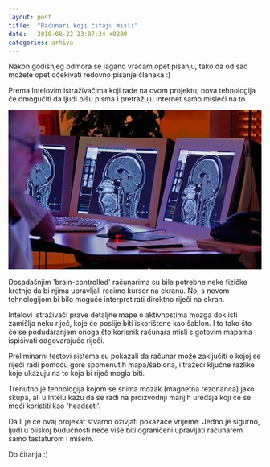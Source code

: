 ```yaml
---
layout: post
title:  "Računari koji čitaju misli"
date:   2010-08-22 23:07:34 +0200
categories: arhiva
---
```

Nakon godišnjeg odmora se lagano vraćam opet pisanju, tako da od sad možete opet očekivati redovno pisanje članaka :)

Prema Intelovim istraživačima koji rade na ovom projektu, nova tehnologija će omogućiti da ljudi pišu pisma i pretražuju internet samo misleći na to.

<img src="/assets/computer.jpg" width="600" />

Dosadašnjim 'brain-controlled' računarima su bile potrebne neke fizičke kretnje da bi njima upravljali recimo kursor na ekranu. No, s novom tehnologijom bi bilo moguće interpretirati direktno riječi na ekran.

Intelovi istraživači prave detaljne mape o aktivnostima mozga dok isti zamišlja neku riječ, koje će poslije biti iskorištene kao šablon. I to tako što će se podudaranjem onoga što korisnik računara misli s gotovim mapama ispisivati odgovarajuće riječi.

Preliminarni testovi sistema su pokazali da računar može zaključiti o kojoj se riječi radi pomoću gore spomenutih mapa/šablona, i tražeći ključne razlike koje ukazuju na to koja bi riječ mogla biti.

Trenutno je tehnologija kojom se snima mozak (magnetna rezonanca) jako skupa, ali u Intelu kažu da se radi na proizvodnji manjih uređaja koji će se moći koristiti kao 'headseti'.

Da li je će ovaj projekat stvarno oživjati pokazaće vrijeme. Jedno je sigurno, ljudi u bliskoj budućnosti neće više biti ograničeni upravljati računarem samo tastaturom i mišem.

Do čitanja :)
